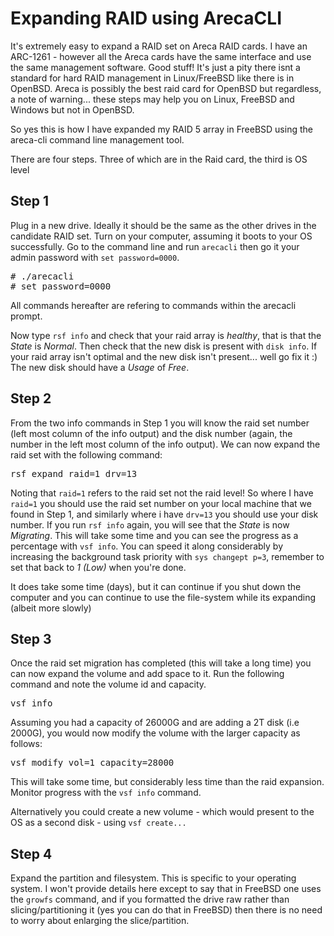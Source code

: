 # Expanding RAID using ArecaCLI

It's extremely easy to expand a RAID set on Areca RAID cards. I have an ARC-1261 - however all the Areca cards have the same interface and use the same management software. Good stuff! It's just a pity there isnt a standard for hard RAID management in Linux/FreeBSD like there is in OpenBSD. Areca is possibly the best raid card for OpenBSD but regardless, a note of warning... these steps may help you on Linux, FreeBSD and Windows but not in OpenBSD.

So yes this is how I have expanded my RAID 5 array in FreeBSD using the areca-cli command line management tool.

There are four steps. Three of which are in the Raid card, the third is OS level

## Step 1
Plug in a new drive. Ideally it should be the same as the other drives in the candidate RAID set. Turn on your computer, assuming it boots to your OS successfully. Go to the command line and run `arecacli` then go it your admin password with `set password=0000`.
<pre># ./arecacli
# set password=0000
</pre>
All commands hereafter are refering to commands within the arecacli prompt.

Now type `rsf info` and check that your raid array is *healthy*, that is that the *State* is *Normal*. Then check that the new disk is present with `disk info`. If your raid array isn't optimal and the new disk isn't present... well go fix it :) The new disk should have a *Usage* of *Free*.

## Step 2
From the two info commands in Step 1 you will know the raid set number (left most column of the info output) and the disk number (again, the number in the left most column of the info output). We can now expand the raid set with the following command:
<pre>rsf expand raid=1 drv=13</pre>
Noting that `raid=1` refers to the raid set not the raid level! So where I have `raid=1` you should use the raid set number on your local machine that we found in Step 1, and similarly where i have `drv=13` you should use your disk number. If you run `rsf info` again, you will see that the *State* is now *Migrating*. This will take some time and you can see the progress as a percentage with `vsf info`. You can speed it along considerably by increasing the background task priority with `sys changept p=3`, remember to set that back to *1 (Low)* when you're done.

It does take some time (days), but it can continue if you shut down the computer and you can continue to use the file-system while its expanding (albeit more slowly)

## Step 3
Once the raid set migration has completed (this will take a long time) you can now expand the volume and add space to it. Run the following command and note the volume id and capacity.
<pre>vsf info</pre>
Assuming you had a capacity of 26000G and are adding a 2T disk (i.e 2000G), you would now modify the volume with the larger capacity as follows:
<pre>vsf modify vol=1 capacity=28000</pre>
This will take some time, but considerably less time than the raid expansion. Monitor progress with the `vsf info` command.

Alternatively you could create a new volume - which would present to the OS as a second disk - using `vsf create...`

## Step 4
Expand the partition and filesystem. This is specific to your operating system. I won't provide details here except to say that in FreeBSD one uses the `growfs` command, and if you formatted the drive raw rather than slicing/partitioning it (yes you can do that in FreeBSD) then there is no need to worry about enlarging the slice/partition.

